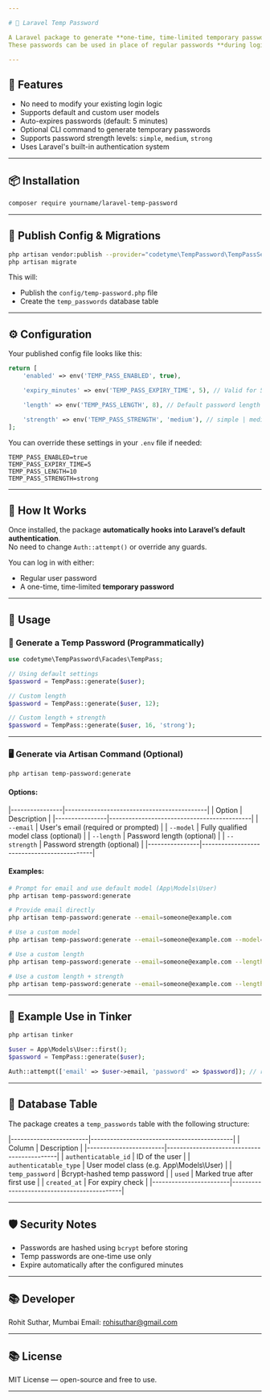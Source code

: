 ```yaml
---

# 🔐 Laravel Temp Password

A Laravel package to generate **one-time, time-limited temporary passwords** for user authentication.  
These passwords can be used in place of regular passwords **during login** and automatically expire after a configurable period (e.g., 5 minutes).

---
```


## 🚀 Features

- No need to modify your existing login logic
- Supports default and custom user models
- Auto-expires passwords (default: 5 minutes)
- Optional CLI command to generate temporary passwords
- Supports password strength levels: `simple`, `medium`, `strong`
- Uses Laravel's built-in authentication system

---

## 📦 Installation

```bash
composer require yourname/laravel-temp-password
```
---

## 📂 Publish Config & Migrations

```bash
php artisan vendor:publish --provider="codetyme\TempPassword\TempPassServiceProvider" --tag=config
php artisan migrate
```

This will:
- Publish the `config/temp-password.php` file
- Create the `temp_passwords` database table

---

## ⚙️ Configuration

Your published config file looks like this:

```php
return [
    'enabled' => env('TEMP_PASS_ENABLED', true),

    'expiry_minutes' => env('TEMP_PASS_EXPIRY_TIME', 5), // Valid for 5 minutes

    'length' => env('TEMP_PASS_LENGTH', 8), // Default password length

    'strength' => env('TEMP_PASS_STRENGTH', 'medium'), // simple | medium | strong
];
```

You can override these settings in your `.env` file if needed:

```env
TEMP_PASS_ENABLED=true
TEMP_PASS_EXPIRY_TIME=5
TEMP_PASS_LENGTH=10
TEMP_PASS_STRENGTH=strong
```

---

## 🧠 How It Works

Once installed, the package **automatically hooks into Laravel’s default authentication**.  
No need to change `Auth::attempt()` or override any guards.

You can log in with either:
- Regular user password
- A one-time, time-limited **temporary password**

---

## 🔐 Usage

### 📌 Generate a Temp Password (Programmatically)

```php
use codetyme\TempPassword\Facades\TempPass;

// Using default settings
$password = TempPass::generate($user);

// Custom length
$password = TempPass::generate($user, 12);

// Custom length + strength
$password = TempPass::generate($user, 16, 'strong');
```

---

### 🖥️ Generate via Artisan Command (Optional)

```bash
php artisan temp-password:generate
```

#### Options:
|----------------|--------------------------------------------|
| Option         | Description                                |
|----------------|--------------------------------------------|
| `--email`      | User's email (required or prompted)        |
| `--model`      | Fully qualified model class (optional)     |
| `--length`     | Password length (optional)                 |
| `--strength`   | Password strength (optional)               |
|----------------|--------------------------------------------|

#### Examples:

```bash
# Prompt for email and use default model (App\Models\User)
php artisan temp-password:generate

# Provide email directly
php artisan temp-password:generate --email=someone@example.com

# Use a custom model
php artisan temp-password:generate --email=someone@example.com --model=App\\Models\\Customer

# Use a custom length
php artisan temp-password:generate --email=someone@example.com --length=10

# Use a custom length + strength
php artisan temp-password:generate --email=someone@example.com --length=15 --strength=strong
```

---

## 🔧 Example Use in Tinker

```bash
php artisan tinker
```

```php
$user = App\Models\User::first();
$password = TempPass::generate($user);

Auth::attempt(['email' => $user->email, 'password' => $password]); // returns true ✅
```

---

## 📁 Database Table

The package creates a `temp_passwords` table with the following structure:

|------------------------|--------------------------------------------|
| Column                 | Description                                |
|------------------------|--------------------------------------------|
| `authenticatable_id`   | ID of the user                             |
| `authenticatable_type` | User model class (e.g. App\Models\User)    |
| `temp_password`        | Bcrypt-hashed temp password                |
| `used`                 | Marked true after first use                |
| `created_at`           | For expiry check                           |
|------------------------|--------------------------------------------|

---

## 🛡️ Security Notes

- Passwords are hashed using `bcrypt` before storing
- Temp passwords are one-time use only
- Expire automatically after the configured minutes

---

## 📚 Developer

Rohit Suthar, Mumbai
Email: rohisuthar@gmail.com

---

## 📚 License

MIT License — open-source and free to use.

---
